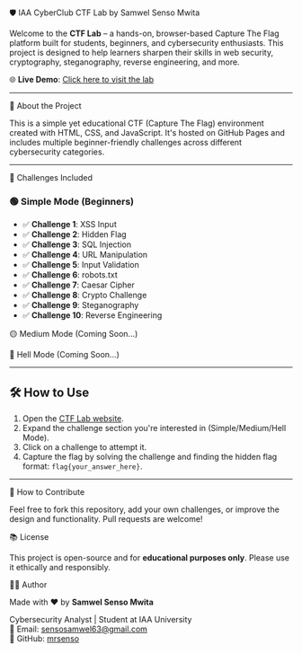  🛡️ IAA CyberClub CTF Lab by Samwel Senso Mwita

Welcome to the **CTF Lab** – a hands-on, browser-based Capture The Flag platform built for students, beginners, and cybersecurity enthusiasts. This project is designed to help learners sharpen their skills in web security, cryptography, steganography, reverse engineering, and more.

🌐 **Live Demo**: [Click here to visit the lab](https://mrsenso.github.io/IAA-cyberclub-CTF/)

---

 🧠 About the Project

This is a simple yet educational CTF (Capture The Flag) environment created with HTML, CSS, and JavaScript. It's hosted on GitHub Pages and includes multiple beginner-friendly challenges across different cybersecurity categories.

---

 🧪 Challenges Included

### 🟢 Simple Mode (Beginners)
- ✅ **Challenge 1**: XSS Input  
- ✅ **Challenge 2**: Hidden Flag  
- ✅ **Challenge 3**: SQL Injection  
- ✅ **Challenge 4**: URL Manipulation  
- ✅ **Challenge 5**: Input Validation  
- ✅ **Challenge 6**: robots.txt  
- ✅ **Challenge 7**: Caesar Cipher  
- ✅ **Challenge 8**: Crypto Challenge  
- ✅ **Challenge 9**: Steganography  
- ✅ **Challenge 10**: Reverse Engineering  

 🟡 Medium Mode (Coming Soon...)

 🔴 Hell Mode (Coming Soon...)

---

## 🛠️ How to Use

1. Open the [CTF Lab website](https://mrsenso.github.io/IAA-cyberclub-CTF/).
2. Expand the challenge section you're interested in (Simple/Medium/Hell Mode).
3. Click on a challenge to attempt it.
4. Capture the flag by solving the challenge and finding the hidden flag format: `flag{your_answer_here}`.

---



 🚀 How to Contribute

Feel free to fork this repository, add your own challenges, or improve the design and functionality. Pull requests are welcome!



 📚 License

This project is open-source and for **educational purposes only**. Please use it ethically and responsibly.

 👨‍💻 Author

Made with ❤️ by **Samwel Senso Mwita**

Cybersecurity Analyst | Student at IAA University  
📧 Email: sensosamwel63@gmail.com  
🔗 GitHub: [mrsenso](https://github.com/mrsenso)




